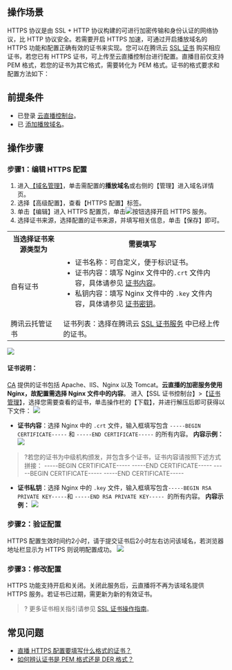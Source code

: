 ## 操作场景
HTTPS 协议是由 SSL + HTTP 协议构建的可进行加密传输和身份认证的网络协议，比 HTTP 协议安全。若需要开启 HTTPS 加速，可通过开启播放域名的 HTTPS 功能和配置正确有效的证书来实现。您可以在腾讯云 [SSL 证书](https://cloud.tencent.com/product/ssl) 购买相应证书，若您已有 HTTPS 证书，可上传至云直播控制台进行配置。直播目前仅支持 PEM 格式，若您的证书为其它格式，需要转化为 PEM 格式。证书的格式要求和配置方法如下：

## 前提条件
- 已登录 [云直播控制台](https://console.cloud.tencent.com/live)。
- 已 [添加播放域名](https://cloud.tencent.com/document/product/267/20381)。


## 操作步骤 
### 步骤1：编辑 HTTPS 配置
1. 进入[【域名管理】](https://console.cloud.tencent.com/live/domainmanage)，单击需配置的**播放域名**或右侧的【管理】进入域名详情页。
2. 选择【高级配置】，查看【HTTPS 配置】标签。
3. 单击【编辑】进入 HTTPS 配置页，单击![](https://main.qcloudimg.com/raw/897761946b06e8f904bfa6301d282817.png)按钮选择开启 HTTPS 服务。
4. 选择证书来源，选择配置的证书来源，并填写相关信息，单击【保存】即可。
<table>
<tr><th>当选择证书来源类型为</th><th>需要填写</th></tr>
<tr>
<td>自有证书</td>
<td><ul style="margin:0">
<li>证书名称：可自定义，便于标识证书。</li>
<li>证书内容：填写 Nginx 文件中的<code>.crt</code> 文件内容，具体请参见 <a href="#content">证书内容</a>。</li>
<li>私钥内容：填写 Nginx 文件中的 <code>.key</code> 文件内容，具体请参见 <a href="#private_key">证书密钥</a>。</li><ul></td>
</tr><tr>
<td>腾讯云托管证书</td>
<td>证书列表：选择在腾讯云 <a href="https://console.cloud.tencent.com/ssl">SSL 证书服务</a> 中已经上传的证书。</td>
</tr></table>
<img src="https://main.qcloudimg.com/raw/a5a0cc8789d2f8303c334c8ab3a24261.png"></img>

#### 证书说明：
[CA](https://cloud.tencent.com/document/product/400/18504#354) 提供的证书包括 Apache、IIS、Nginx 以及 Tomcat。**云直播的加密服务使用 Nginx，故配置需选择 Nginx 文件中的内容**。 
进入【SSL 证书控制台】>【[证书管理](https://console.cloud.tencent.com/ssl)】，选择您需要查看的证书，单击操作栏的【下载】，并进行解压后即可获得以下文件：
  ![](https://main.qcloudimg.com/raw/f67e31bfa2c233cf8dc0c4a1e58cb6fc.png)
- <b id="content">证书内容</b>：选择 Nginx 中的 `.crt` 文件，输入框填写包含 `-----BEGIN CERTIFICATE-----` 和 `-----END CERTIFICATE-----` 的所有内容。
**内容示例：**
![](https://main.qcloudimg.com/raw/e6c61fda3637a2f11e56cec30f0f7bd3.png)
>?若您的证书为中级机构颁发，并包含多个证书，证书内容请按照下述方式拼接：
> -----BEGIN CERTIFICATE-----
> -----END CERTIFICATE-----
> -----BEGIN CERTIFICATE-----
> -----END CERTIFICATE-----
- <b id="private_key">证书私钥</b>：选择 Nginx 中的 `.key` 文件，输入框填写包含` -----BEGIN RSA PRIVATE KEY----- `和 `-----END RSA PRIVATE KEY----- `的所有内容。
**内容示例：**
![](https://main.qcloudimg.com/raw/1ca20b0021b49ccb407df43675be37ba.png)

### 步骤2：验证配置
HTTPS 配置生效时间约2小时，请于提交证书后2小时左右访问该域名，若浏览器地址栏显示为 HTTPS 则说明配置成功。
![](https://main.qcloudimg.com/raw/b1f54ec35855e5d2adbaeae96a04ef13.png)

### 步骤3：修改配置
HTTPS 功能支持开启和关闭。关闭此服务后，云直播将不再为该域名提供 HTTPS 服务。若证书已过期，需更新为新的有效证书。
 
>? 更多证书相关指引请参见 [SSL 证书操作指南](https://cloud.tencent.com/document/product/400/4141)。


## 常见问题
- [直播 HTTPS 配置要填写什么格式的证书？](https://cloud.tencent.com/document/product/267/45252#que5)
- [如何辨认证书是 PEM 格式还是 DER 格式？](https://cloud.tencent.com/document/product/267/45252#que6)







